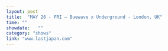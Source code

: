 ```yaml
---
layout: post
title:  "MAY 26 - FRI — Buewave x Underground - London, UK"
time: ""
showdate:   ""
category: "shows"
link: "www.lastjapan.com"
---
```

